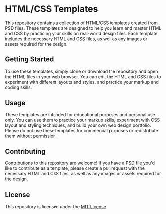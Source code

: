 HTML/CSS Templates
==================

This repository contains a collection of HTML/CSS templates created from PSD files. These templates are designed to help you learn and master HTML and CSS by practicing your skills on real-world design files. Each template includes the necessary HTML and CSS files, as well as any images or assets required for the design.

Getting Started
---------------

To use these templates, simply clone or download the repository and open the HTML files in your web browser. You can edit the HTML and CSS files to experiment with different layouts and styles, and practice your markup and coding skills.

Usage
-----

These templates are intended for educational purposes and personal use only. You can use them to practice your markup skills, experiment with CSS layout and styling techniques, and build your own web design portfolio. Please do not use these templates for commercial purposes or redistribute them without permission.

Contributing
------------

Contributions to this repository are welcome! If you have a PSD file you'd like to contribute as a template, please create a pull request with the necessary HTML and CSS files, as well as any images or assets required for the design.

License
-------

This repository is licensed under the [MIT License](https://opensource.org/licenses/MIT).
